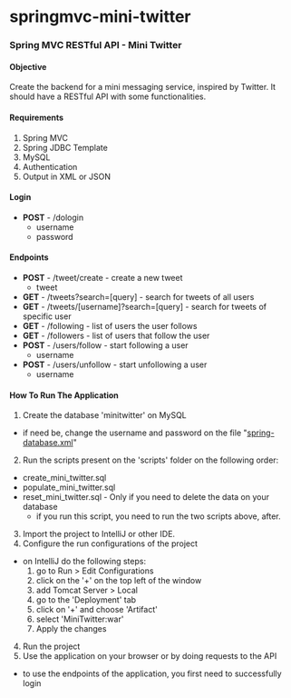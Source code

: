 # springmvc-mini-twitter
### Spring MVC RESTful API - Mini Twitter

#### Objective

Create the backend for a mini messaging service, inspired by Twitter. It should have a RESTful API with some functionalities.

#### Requirements

1. Spring MVC
2. Spring JDBC Template
3. MySQL
4. Authentication
5. Output in XML or JSON

#### Login

* **POST** - /dologin
  * username
  * password

#### Endpoints

* **POST** - /tweet/create - create a new tweet
  * tweet
* **GET** - /tweets?search=[query] - search for tweets of all users
* **GET** - /tweets/[username]?search=[query] - search for tweets of specific user
* **GET** - /following - list of users the user follows
* **GET** - /followers - list of users that follow the user
* **POST** - /users/follow - start following a user
  * username
* **POST** - /users/unfollow - start unfollowing a user
  * username

#### How To Run The Application

1. Create the database 'minitwitter' on MySQL
  * if need be, change the username and password on the file "[spring-database.xml](src/main/webapp/WEB-INF/spring-database.xml)"
2. Run the scripts present on the 'scripts' folder on the following order:
  * create_mini_twitter.sql
  * populate_mini_twitter.sql
  * reset_mini_twitter.sql - Only if you need to delete the data on your database
    * if you run this script, you need to run the two scripts above, after.
3. Import the project to IntelliJ or other IDE.
4. Configure the run configurations of the project
  * on IntelliJ do the following steps:
    1. go to Run > Edit Configurations
    2. click on the '+' on the top left of the window
    3. add Tomcat Server > Local
    4. go to the 'Deployment' tab
    5. click on '+' and choose 'Artifact'
    6. select 'MiniTwitter:war'
    7. Apply the changes
4. Run the project
5. Use the application on your browser or by doing requests to the API
  * to use the endpoints of the application, you first need to successfully login
